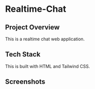 # Realtime-Chat
## Project Overview 
This is a realtime chat web application.
## Tech Stack 
This is built with HTML and Tailwind CSS.
## Screenshots